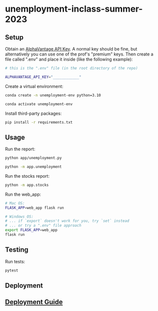 # unemployment-inclass-summer-2023


## Setup

Obtain an [AlphaVantage API Key](https://www.alphavantage.co/support/#api-key). A normal key should be fine, but alternatively you can use one of the prof's "premium" keys. Then create a file called ".env" and place it inside (like the following example):
```sh
# this is the ".env" file (in the root directory of the repo)

ALPHAVANTAGE_API_KEY="____________"
```



Create a virtual environment:
```sh
conda create -n unemployment-env python=3.10
```

```sh
conda activate unemployment-env
```

Install third-party packages:

```sh
pip install -r requirements.txt
```

## Usage

Run the report:

```sh
python app/unemployment.py

python -m app.unemployment
```


Run the stocks report:

```sh
python -m app.stocks
```


Run the web_app:
```sh
# Mac OS:
FLASK_APP=web_app flask run

# Windows OS:
# ... if `export` doesn't work for you, try `set` instead
# ... or try a ".env" file approach
export FLASK_APP=web_app
flask run
```


## Testing

Run tests:

```sh
pytest
```


## Deployment

## [Deployment Guide](/DEPLOYING.md)

